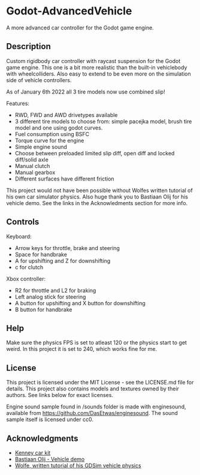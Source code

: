 # Godot-AdvancedVehicle
A more advanced car controller for the Godot game engine.

## Description

Custom rigidbody car controller with raycast suspension for the Godot game engine. This one is a bit more realistic than the built-in vehiclebody with wheelcolliders. Also easy to extend to be even more on the simulation side of vehicle controllers.

As of January 6th 2022 all 3 tire models now use combined slip!


Features:
- RWD, FWD and AWD drivetypes available
- 3 different tire models to choose from: simple pacejka model, brush tire model and one using godot curves. 
- Fuel consumption using BSFC
- Torque curve for the engine
- Simple engine sound
- Choose between preloaded limited slip diff, open diff and locked diff/solid axle
- Manual clutch
- Manual gearbox
- Different surfaces have different friction

This project would not have been possible without Wolfes written tutorial of his own car simulator physics. Also huge thank you to Bastiaan Olij for his vehicle demo. See the links in the Acknowledments section for more info.

## Controls

Keyboard:
- Arrow keys for throttle, brake and steering
- Space for handbrake
- A for upshifting and Z for downshifting
- c for clutch

Xbox controller:
- R2 for throttle and L2 for braking
- Left analog stick for steering
- A button for upshifting and X button for downshifting
- B button for handbrake

## Help

Make sure the physics FPS is set to atleast 120 or the physics start to get weird. In this project it is set to 240, which works fine for me.


## License

This project is licensed under the MIT License - see the LICENSE.md file for details. This project also contains models and textures owned by their authors. See links below for exact licenses.

Engine sound sample found in /sounds folder is made with enginesound, available from https://github.com/DasEtwas/enginesound. The sound sample itself is licensed under cc0.

## Acknowledgments

* [Kenney car kit](https://www.kenney.nl/assets/car-kit)
* [Bastiaan Olij - Vehicle demo](https://github.com/BastiaanOlij/vehicle-demo/)
* [Wolfe, written tutorial of his GDSim vehicle physics](https://www.gtplanet.net/forum/threads/gdsim-v0-4a-autocross-and-custom-setups.396400/)
